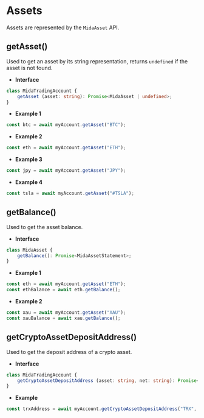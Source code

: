 # Assets
Assets are represented by the `MidaAsset` API.

## getAsset()
Used to get an asset by its string representation, returns `undefined` if the asset is not found.

- **Interface**
```typescript
class MidaTradingAccount {
    getAsset (asset: string): Promise<MidaAsset | undefined>;
}
```
- **Example 1**
```js
const btc = await myAccount.getAsset("BTC");
```
- **Example 2**
```js
const eth = await myAccount.getAsset("ETH");
```
- **Example 3**
```js
const jpy = await myAccount.getAsset("JPY");
```
- **Example 4**
```js
const tsla = await myAccount.getAsset("#TSLA");
```

## getBalance()
Used to get the asset balance.

- **Interface**
```typescript
class MidaAsset {
    getBalance(): Promise<MidaAssetStatement>;
}
```
- **Example 1**
```js
const eth = await myAccount.getAsset("ETH");
const ethBalance = await eth.getBalance();
```
- **Example 2**
```js
const xau = await myAccount.getAsset("XAU");
const xauBalance = await xau.getBalance();
```

## getCryptoAssetDepositAddress()
Used to get the deposit address of a crypto asset.

- **Interface**
```typescript
class MidaTradingAccount {
    getCryptoAssetDepositAddress (asset: string, net: string): Promise<string>;
}
```
- **Example**
```js
const trxAddress = await myAccount.getCryptoAssetDepositAddress("TRX", "BNB");
```

